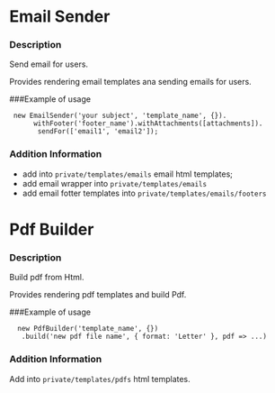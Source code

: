 # Email Sender

### Description

Send email for users.

Provides rendering email templates ana sending emails for users.

###Example of usage

```
 new EmailSender('your subject', 'template_name', {}).
      withFooter('footer_name').withAttachments([attachments]).
       sendFor(['email1', 'email2']);
```

### Addition Information

 - add into `private/templates/emails` email html templates;
 - add email wrapper into `private/templates/emails`
 - add email fotter templates into `private/templates/emails/footers`

# Pdf Builder

### Description

Build pdf from Html.

Provides rendering pdf templates and build Pdf.

###Example of usage

```
  new PdfBuilder('template_name', {})
   .build('new pdf file name', { format: 'Letter' }, pdf => ...)
```

### Addition Information

Add into `private/templates/pdfs` html templates.
